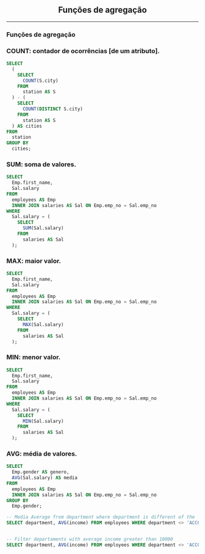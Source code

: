 <div align="center">
    <h2>Funções de agregação</h2>
</div> 

---

### Funções de agregação

### COUNT: contador de ocorrências [de um atributo].

```sql
SELECT
  (
    SELECT
      COUNT(S.city)
    FROM
      station AS S
  ) - (
    SELECT
      COUNT(DISTINCT S.city)
    FROM
      station AS S
  ) AS cities
FROM
  station
GROUP BY
  cities;
```

### SUM: soma de valores.

```sql
SELECT
  Emp.first_name,
  Sal.salary
FROM
  employees AS Emp
  INNER JOIN salaries AS Sal ON Emp.emp_no = Sal.emp_no
WHERE
  Sal.salary = (
    SELECT
      SUM(Sal.salary)
    FROM
      salaries AS Sal
  );
```

### MAX: maior valor.

```sql
SELECT
  Emp.first_name,
  Sal.salary
FROM
  employees AS Emp
  INNER JOIN salaries AS Sal ON Emp.emp_no = Sal.emp_no
WHERE
  Sal.salary = (
    SELECT
      MAX(Sal.salary)
    FROM
      salaries AS Sal
  );
```

### MIN: menor valor.

```sql
SELECT
  Emp.first_name,
  Sal.salary
FROM
  employees AS Emp
  INNER JOIN salaries AS Sal ON Emp.emp_no = Sal.emp_no
WHERE
  Sal.salary = (
    SELECT
      MIN(Sal.salary)
    FROM
      salaries AS Sal
  );
```

### AVG: média de valores.

```sql
SELECT
  Emp.gender AS genero,
  AVG(Sal.salary) AS media
FROM
  employees AS Emp
  INNER JOIN salaries AS Sal ON Emp.emp_no = Sal.emp_no
GROUP BY
  Emp.gender;

-- Media Average from department where department is different of the 'ACCOUNTING'
SELECT department, AVG(income) FROM employees WHERE department <> 'ACCOUNTING' GROUP BY department;


-- Filter departaments with average income greater than 10000
SELECT department, AVG(income) FROM employees WHERE department <> 'ACCOUNTING' GROUP BY department HAVING avg(income) > 1000;
```